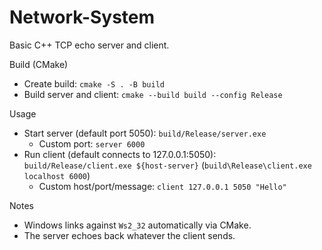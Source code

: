 # Network-System

Basic C++ TCP echo server and client.

Build (CMake)
- Create build: `cmake -S . -B build`
- Build server and client: `cmake --build build --config Release`

Usage
- Start server (default port 5050): `build/Release/server.exe`
  - Custom port: `server 6000`
- Run client (default connects to 127.0.0.1:5050): `build/Release/client.exe ${host-server}` (`build\Release\client.exe localhost 6000`)
  - Custom host/port/message: `client 127.0.0.1 5050 "Hello"`

Notes
- Windows links against `Ws2_32` automatically via CMake.
- The server echoes back whatever the client sends.
